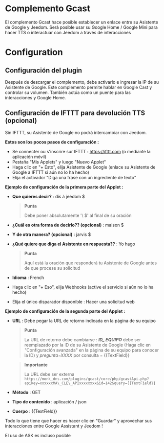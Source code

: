 # Complemento Gcast

El complemento Gcast hace posible establecer un enlace entre su Asistente de Google y Jeedom. Será posible usar su Google Home / Google Mini para hacer TTS o interactuar con Jeedom a través de interacciones

# Configuration

## Configuración del plugin

Después de descargar el complemento, debe activarlo e ingresar la IP de su Asistente de Google. Este complemento permite hablar en Google Cast y controlar su volumen. También actúa como un puente para las interacciones y Google Home.

## Configuración de IFTTT para devolución TTS (opcional)

Sin IFTTT, su Asistente de Google no podrá intercambiar con Jeedom.

**Estos son los pocos pasos de configuración :**

-   Se connecter ou s'inscrire sur IFTTT : <https://ifttt.com> (o mediante la aplicación móvil)
-   Pestaña "Mis Applets" y luego "Nuevo Applet"
-   Haga clic en "+ Esto", elija Asistente de Google (enlace su Asistente de Google a IFTTT si aún no lo ha hecho)
-   Elija el activador "Diga una frase con un ingrediente de texto"

**Ejemplo de configuración de la primera parte del Applet :**

-   **Que quieres decir?** : dis à jeedom \$
    > **Punta**
    >
    > Debe poner absolutamente '\ $' al final de su oración

-   **¿Cuál es otra forma de decirlo?? (opcional)** : maison \$
-   **Y de otra manera? (opcional)** : jarvis \$
-   **¿Qué quiere que diga el Asistente en respuesta??** : Yo hago
    > **Punta**
    >
    > Aquí está la oración que responderá tu Asistente de Google
    > antes de que procese su solicitud

-   **Idioma** : French
-   Haga clic en "+ Eso", elija Webhooks (active el servicio si aún no lo ha hecho)
-   Elija el único disparador disponible : Hacer una solicitud web

**Ejemplo de configuración de la segunda parte del Applet :**

-   **URL** : Debe pegar la URL de retorno indicada en la página de su equipo
    > **Punta**
    >
    > La URL de retorno debe cambiarse : ***ID\_ EQUIPO*** debe ser reemplazado por la ID de su Asistente de Google (Haga clic en "Configuración avanzada" en la página de su equipo para conocer la ID) y *pregunta=XXXX* por consulta = {{TextField}}

    > **Importante**
    >
    > La URL debe ser externa ``https://mon\_dns.com/plugins/gcast/core/php/gcastApi.php?apikey=xxxxxxMA\_CLE\_APIxxxxxxxx&id=142&query={{TextField}}``

-   **Método** : GET
-   **Tipo de contenido** : aplicación / json
-   **Cuerpo** : {{TextField}}

Todo lo que tiene que hacer es hacer clic en "Guardar" y aprovechar sus interacciones entre Google Assistant y Jeedom !

El uso de ASK es incluso posible
